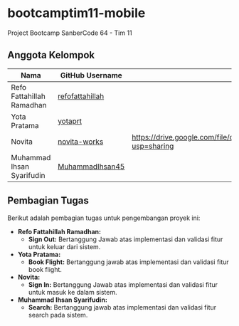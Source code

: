 # bootcamptim11-mobile
Project Bootcamp SanberCode 64 - Tim 11

## Anggota Kelompok

| Nama                     | GitHub Username                                  | Link Record Test           |
| ------------------------ | ---------------------------------------------- |-----------------------------|
| Refo Fattahillah Ramadhan | [refofattahillah](https://github.com/refofattahillah)          | |
| Yota Pratama             | [yotaprt](https://github.com/yotaprt) | |
| Novita                  | [novita-works](https://github.com/novita-works)           | https://drive.google.com/file/d/1IE7XxBgduuleVwPuSfrOPCb98l1Rz66l/view?usp=sharing |
| Muhammad Ihsan Syarifudin| [MuhammadIhsan45](https://github.com/MuhammadIhsan45)        | |   https://drive.google.com/file/d/1i921wY7HBN2aCPZ6CVafJ8ZAzPncDXJw/view?usp=sharing

## Pembagian Tugas

Berikut adalah pembagian tugas untuk pengembangan proyek ini:
*   **Refo Fattahillah Ramadhan:**
    *   **Sign Out:** Bertanggung Jawab atas implementasi dan validasi fitur untuk keluar dari sistem.
*   **Yota Pratama:**
    *   **Book Flight:** Bertanggung jawab atas implementasi dan validasi fitur book flight.
*   **Novita:**
    * **Sign In:** Bertanggung Jawab atas implementasi dan validasi fitur untuk masuk ke dalam sistem.
*   **Muhammad Ihsan Syarifudin:**
    *   **Search:** Bertanggung jawab atas implementasi dan validasi fitur search pada sistem.
 
